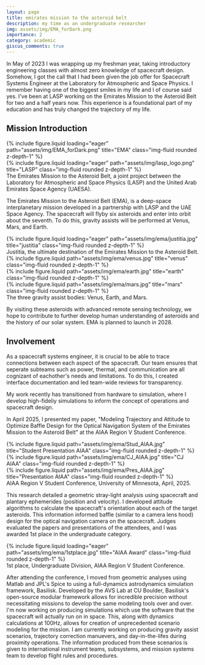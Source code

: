 ```yaml
---
layout: page
title: emirates mission to the asteroid belt
description: my time as an undergraduate researcher
img: assets/img/EMA_forDark.png
importance: 2
category: academic
giscus_comments: true
---
```


In May of 2023 I was wrapping up my freshman year, taking introductory engineering classes with almost zero knowledge of spacecraft design. Somehow, I got the call that I had been given the job offer for Spacecraft Systems Engineer at the Laboratory for Atmospheric and Space Physics. I remember having one of the biggest smiles in my life and I of course said yes. I've been at LASP working on the Emirates Mission to the Asteroid Belt for two and a half years now. This experience is a foundational part of my education and has truly changed the trajectory of my life.


<h2> Mission Introduction </h2>
<div class="row">
    <div class="col-sm mt-2 mt-md-0">
        {% include figure.liquid loading="eager" path="assets/img/EMA_forDark.png" title="EMA" class="img-fluid rounded z-depth-1" %}
    </div>
    <div class="col-sm mt-2 mt-md-0">
        {% include figure.liquid loading="eager" path="assets/img/lasp_logo.png" title="LASP" class="img-fluid rounded z-depth-1" %}
    </div>
</div>
<div class="caption">
    The Emirates Mission to the Asteroid Belt, a joint project between the Laboratory for Atmospheric and Space Physics (LASP) and the United Arab Emirates Space Agency (UAESA).
</div>

The Emirates Mission to the Asteroid Belt (EMA), is a deep-space interplanetary mission developed in a partnership with LASP and the UAE Space Agency. The spacecraft will flyby six asteroids and enter into orbit about the seventh. To do this, gravity assists will be performed at Venus, Mars, and Earth.

<div class="row">
    <div class="col-sm mt-3 mt-md-0">
        {% include figure.liquid loading="eager" path="assets/img/ema/justitia.jpg" title="justitia" class="img-fluid rounded z-depth-1" %}
    </div>
</div>
<div class="caption">
    Justitia, the ultimate destination of the Emirates Mission to the Asteroid Belt.
</div>


<div class="row justify-content-sm-center">
    <div class="col-sm mt-3 mt-md-0">
        {% include figure.liquid path="assets/img/ema/venus.jpg" title="venus" class="img-fluid rounded z-depth-1" %}
    </div>
    <div class="col-sm mt-3 mt-md-0">
        {% include figure.liquid path="assets/img/ema/earth.jpg" title="earth" class="img-fluid rounded z-depth-1" %}
    </div>
    <div class="col-sm mt-3 mt-md-0">
        {% include figure.liquid path="assets/img/ema/mars.jpg" title="mars" class="img-fluid rounded z-depth-1" %}
    </div>
</div>
<div class="caption">
    The three gravity assist bodies: Venus, Earth, and Mars. 
</div>

By visiting these asteroids with advanced remote sensing technology, we hope to contribute to further develop human understanding of asteroids and the history of our solar system. EMA is planned to launch in 2028.

<h2> Involvement </h2>

As a spacecraft systems engineer, it is crucial to be able to trace connections between each aspect of the spacecraft. Our team ensures that seperate subteams such as power, thermal, and communication are all cognizant of eachother's needs and limitations. To do this, I created interface documentation and led team-wide reviews for transparency.

My work recently has transitioned from hardware to simulation, where I develop high-fideliy simulations to inform the concept of operations and spacecraft design. 

In April 2025, I presented my paper, "Modeling Trajectory and Attitude to Optimize Baffle Design for the Optical Navigation System of the Emirates Mission to the Asteroid Belt" at the AIAA Region V Student Conference. 

<div class="row justify-content-sm-center">
    <div class="col-sm mt-3 mt-md-0">
        {% include figure.liquid path="assets/img/ema/Stud_AIAA.jpg" title="Student Presentation AIAA" class="img-fluid rounded z-depth-1" %}
    </div>
    <div class="col-sm mt-3 mt-md-0">
        {% include figure.liquid path="assets/img/ema/CJ_AIAA.jpg" title="CJ AIAA" class="img-fluid rounded z-depth-1" %}
    </div>
    <div class="col-sm mt-3 mt-md-0">
        {% include figure.liquid path="assets/img/ema/Pres_AIAA.jpg" title="Presentation AIAA" class="img-fluid rounded z-depth-1" %}
    </div>
</div>
<div class="caption">
    AIAA Region V Student Conference, University of Minnesota, April, 2025.
</div>

This research detailed a geometric stray-light analysis using spacecraft and plantary ephemerides (position and velocity). I developed attitude algorithms to calculate the spacecraft's orientation about each of the target asteroids. This information informed baffle (similar to a camera lens hood) design for the optical navigation camera on the spacecraft. Judges evaluated the papers and presentations of the attendees, and I was awarded 1st place in the undergraduate category.

<div class="row">
    <div class="col-sm mt-3 mt-md-0">
        {% include figure.liquid loading="eager" path="assets/img/ema/1stplace.jpg" title="AIAA Award" class="img-fluid rounded z-depth-1" %}
    </div>
</div>
<div class="caption">
    1st place, Undergraduate Division, AIAA Region V Student Conference.
</div>

After attending the conference, I moved from geometric analyses using Matlab and JPL's Spice to using a full-dynamics astrodynamics simulation framework, Basilisk. Developed by the AVS Lab at CU Boulder, Basilisk's open-source modular framework allows for incredible precision without necessitating missions to develop the same modeling tools over and over. I'm now working on producing simulations which use the software that the spacecraft will actually run on in space. This, along with dynamics calculations at 100Hz, allows for creation of unprecedented scenario modeling for the mission. I am currently working on producing gravity assist scenarios, trajectory correction manuevers, and day-in-the-lifes during proximity operations. The information produced from these scenarios is given to international instrument teams, subsystems, and mission systems team to develop flight rules and procedures.
